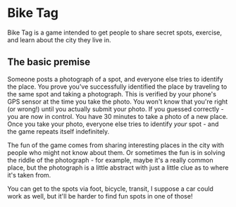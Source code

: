 Bike Tag
========

Bike Tag is a game intended to get people to share secret spots,
exercise, and learn about the city they live in.

The basic premise
-----------------
Someone posts a photograph of a spot, and everyone else tries to
identify the place. You prove you've successfully identified the place by
traveling to the same spot and taking a photograph. This is verified by
your phone's GPS sensor at the time you take the photo. You won't know
that you're right (or wrong!) until you actually submit your photo. If
you guessed correctly - you are now in control. You have 30 minutes to
take a photo of a new place. Once you take your photo, everyone else
tries to identify *your* spot - and the game repeats itself
indefinitely.

The fun of the game comes from sharing interesting places in the city
with people who might not know about them. Or sometimes the fun is in
solving the riddle of the photograph - for example, maybe it's a really
common place, but the photograph is a little abstract with just a little
clue as to where it's taken from.

You can get to the spots via foot, bicycle, transit, I suppose a car
could work as well, but it'll be harder to find fun spots in one of
those!

